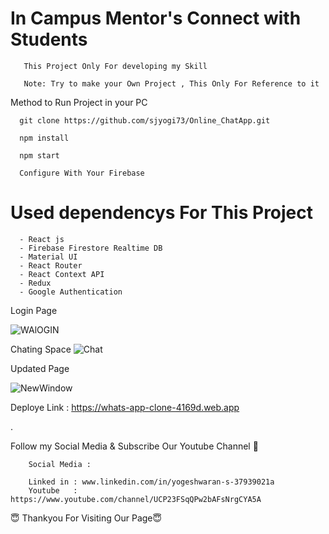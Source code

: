# In Campus Mentor's Connect with Students 

       
       This Project Only For developing my Skill
       
       Note: Try to make your Own Project , This Only For Reference to it
       
       
 
        
  Method to Run Project in your PC
       
  


      git clone https://github.com/sjyogi73/Online_ChatApp.git
      
      npm install
      
      npm start
      
      Configure With Your Firebase
      
 # Used dependencys For This Project
      - React js
      - Firebase Firestore Realtime DB
      - Material UI
      - React Router
      - React Context API
      - Redux
      - Google Authentication

Login Page

![WAlOGIN](https://user-images.githubusercontent.com/82278181/175315634-d124089d-02fd-4c38-92ed-45449818b198.png)

Chating Space
![Chat](https://user-images.githubusercontent.com/82278181/173186638-f019fa9e-7569-4d57-871b-87ec1126d1e6.png)



Updated Page

![NewWindow](https://user-images.githubusercontent.com/82278181/175463343-ed0601c3-ef8b-4c42-85f7-8aeb2b7375d4.png)




Deploye Link : https://whats-app-clone-4169d.web.app

.

Follow my Social Media & Subscribe Our Youtube Channel 🙏


        Social Media :

        Linked in : www.linkedin.com/in/yogeshwaran-s-37939021a
        Youtube   : https://www.youtube.com/channel/UCP23FSqQPw2bAFsNrgCYA5A
        
                   
😇 Thankyou For Visiting Our Page😇



